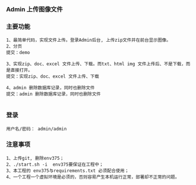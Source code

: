 ### Admin 上传图像文件                           

### 主要功能
```
1、最简单代码，实现文件上传。登录Admin后台, 上传zip文件并在前台显示图像。
2、分页
提交：demo

3、实现zip、doc、excel 文件上传、下载。而txt、html img 文件上传后、不是下载，而是直接打开。
提交：实现zip、doc、excel 文件上传、下载

4、admin 删除数据库记录，同时也删除文件
提交：admin 删除数据库记录，同时也删除文件
 
```

### 登录
```
用户名/密码： admin/admin    
```

### 注意事项 
```
1、上传git, 删除env375；     
2、./start.sh -i  env375要保证在工程中；    
3、本工程的 env375与requirements.txt 必须配合使用；   
4、一个工程一个虚拟环境是必须的，否则容易产生本机运行正常，部署却不正常的问题。   
```
